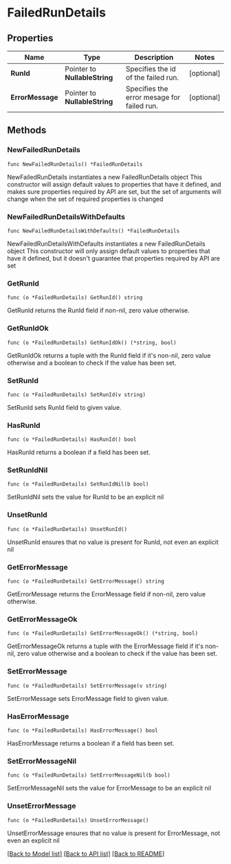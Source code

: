 # FailedRunDetails

## Properties

Name | Type | Description | Notes
------------ | ------------- | ------------- | -------------
**RunId** | Pointer to **NullableString** | Specifies the id of the failed run. | [optional] 
**ErrorMessage** | Pointer to **NullableString** | Specifies the error mesage for failed run. | [optional] 

## Methods

### NewFailedRunDetails

`func NewFailedRunDetails() *FailedRunDetails`

NewFailedRunDetails instantiates a new FailedRunDetails object
This constructor will assign default values to properties that have it defined,
and makes sure properties required by API are set, but the set of arguments
will change when the set of required properties is changed

### NewFailedRunDetailsWithDefaults

`func NewFailedRunDetailsWithDefaults() *FailedRunDetails`

NewFailedRunDetailsWithDefaults instantiates a new FailedRunDetails object
This constructor will only assign default values to properties that have it defined,
but it doesn't guarantee that properties required by API are set

### GetRunId

`func (o *FailedRunDetails) GetRunId() string`

GetRunId returns the RunId field if non-nil, zero value otherwise.

### GetRunIdOk

`func (o *FailedRunDetails) GetRunIdOk() (*string, bool)`

GetRunIdOk returns a tuple with the RunId field if it's non-nil, zero value otherwise
and a boolean to check if the value has been set.

### SetRunId

`func (o *FailedRunDetails) SetRunId(v string)`

SetRunId sets RunId field to given value.

### HasRunId

`func (o *FailedRunDetails) HasRunId() bool`

HasRunId returns a boolean if a field has been set.

### SetRunIdNil

`func (o *FailedRunDetails) SetRunIdNil(b bool)`

 SetRunIdNil sets the value for RunId to be an explicit nil

### UnsetRunId
`func (o *FailedRunDetails) UnsetRunId()`

UnsetRunId ensures that no value is present for RunId, not even an explicit nil
### GetErrorMessage

`func (o *FailedRunDetails) GetErrorMessage() string`

GetErrorMessage returns the ErrorMessage field if non-nil, zero value otherwise.

### GetErrorMessageOk

`func (o *FailedRunDetails) GetErrorMessageOk() (*string, bool)`

GetErrorMessageOk returns a tuple with the ErrorMessage field if it's non-nil, zero value otherwise
and a boolean to check if the value has been set.

### SetErrorMessage

`func (o *FailedRunDetails) SetErrorMessage(v string)`

SetErrorMessage sets ErrorMessage field to given value.

### HasErrorMessage

`func (o *FailedRunDetails) HasErrorMessage() bool`

HasErrorMessage returns a boolean if a field has been set.

### SetErrorMessageNil

`func (o *FailedRunDetails) SetErrorMessageNil(b bool)`

 SetErrorMessageNil sets the value for ErrorMessage to be an explicit nil

### UnsetErrorMessage
`func (o *FailedRunDetails) UnsetErrorMessage()`

UnsetErrorMessage ensures that no value is present for ErrorMessage, not even an explicit nil

[[Back to Model list]](../README.md#documentation-for-models) [[Back to API list]](../README.md#documentation-for-api-endpoints) [[Back to README]](../README.md)


